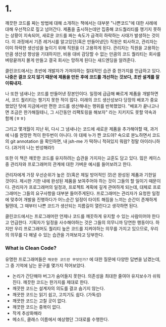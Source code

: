 # 1. 

깨끗한 코드를 짜는 방법에 대해 소개하는 책에서는 대부분 "나쁜코드"에 대한 사례에 대해 우선적으로 짚고 넘어간다. 제품을 출시하는데만 집중해 코드퀄리티를 챙기지 못하는 상황이 지속되어, 새로운 코드를 짜는 속도가 급격히 하락하는 사태가 발생하는 것이다. 이 과정에서 기존 레거시를 알고있던(혹은 만들어냈던) 직원은 퇴사하고, 관리자는 이미 하락한 생산성을 높이기 위해 직원을 더 고용하게 된다. 관리자는 직원을 고용하는만큼 생산성 향상을 기대하지만, 비용 대비 감당할 수 없는 만큼의 코드 퀄리티는 회사를 벼랑끝까지 몰게 만들고 결국 회사는 망하게 된다는 새드엔딩을 알려준다.

클린코드에서는 초반에 개발자가 가져야하는 절대적인 습관 중 한가지를 언급하고 있다. **나중은 결코 오지 않기 때문에 제품을 만든 후에 코드를 개선하는 것보다, 초반 설계를 잘 이뤄내자.**

나 또한 냄새나는 코드를 만들어낸 장본인이다. 일정에 급급해 빠르게 제품을 개발하면서, 코드 퀄리티는 챙기지 못한 적이 많다. 미래의 코드 생산성보다 당장의 배포가 중요했었던 탓에 지금에서만 편한 코드를 생산해내는 행위를 반복했었다. "배포가 끝나고나면 조금은 한가해질테니, 그 시간동안 리팩토링을 해보자" 라는 지키지도 못할 약속과 함께 (ㅎㅎ)

그리고 몇개월이 지난 뒤, 다시 그 냄새나는 코드에 새로운 제품을 추가해야할 때, 과거에 나를 원망한 적이 한두번이 아니다. 아 대체 누가 짠 코드야? 속으로 분노하면서 코드의 git annotation 을 확인하면, 내 jsh-me 가 떡하니 적혀있지 뭐람? 정말 아이러니하다. (과거의 나는 반성해라!)

또한 이 책은 깨끗한 코드를 유지하려는 습관을 가지자는 교훈도 담고 있다. 많은 케이스 중 관리자와 프로그래머의 관계에 대한 가벼운 예시를 들어보려고 한다.

관리자에게 가장 우선순위가 높은 것(혹은 제일 방어적인 것)은 완성된 제품과 기한일 것이다. 제시한 기한 내에 완성된 제품을 보여주어야 하는 것이 그들의 할 일이기 때문이다. 관리자가 프로그래머의 일정과, 프로젝트 계획에 깊게 관여하게 되는데, 대체로 프로그래머는 그들의 요구사항을 대부분 들어주게된다. 프로그래머는 관리자가 요청한 일정에 맞추어 개발을 진행하다가 어느순간 일정이 타이트 해짐을 느끼는 순간이 존재하게 될텐데, 그 때부터 나쁜 코드가 생산되는 지름길이 열린다고 생각하면 된다.

클린코드에서는 프로그래머란 언제나 코드를 깨끗하게 유지할 수 있는 사람이어야 한다고 언급한다. 기획자가 일정을 사수해야하는 것은 그들의 의무니까 당연한 행동이다. 하지만 우리 프로그래머도 퀄리티 높은 코드를 지켜야하는 의무를 가지고 있으므로, 우리의 의무를 다 해낼 수 있는 습관을 가져보자고 당부한다.

### What is Clean Code?

유명한 프로그래머들은 `깨끗한 코드란 무엇인가?` 에 대한 질문에 다양한 답변을 남겼는데, 그 중 기억에 남는 문구를 몇가지 적어보았다.

- 논리가 간단해야 버그가 숨어들지 못한다. 의존성을 최대한 줄여야 유지보수가 쉬워진다. 깨끗한 코드는 한가지를 제대로 한다.
- 깨끗한 코드는 설계자의 의도를 결코 숨기지 않는다.
- 깨끗한 코드는 읽기 쉽고, 고치기도 쉽다. (가독성)
- 깨끗한 코드는 고칠 곳이 없다.
- 깨끗한 코드는 중복이 없다.
- 작게 추상화해라
- 메소드, 클래스 이름에서 예상했던 그대로를 수행한다.